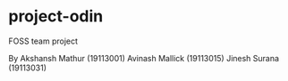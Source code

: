 # project-odin
FOSS team project


By
Akshansh Mathur (19113001)
Avinash Mallick (19113015)
Jinesh Surana (19113031)
